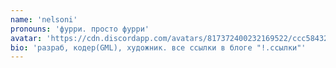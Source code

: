 ```yaml
---
name: 'nelsoni'
pronouns: 'фурри. просто фурри'
avatar: 'https://cdn.discordapp.com/avatars/817372400232169522/ccc58432b1ec376e55c2c2284313f332.webp?size=1024'
bio: 'разраб, кодер(GML), художник. все ссылки в блоге "!.ссылки"'
---
```

